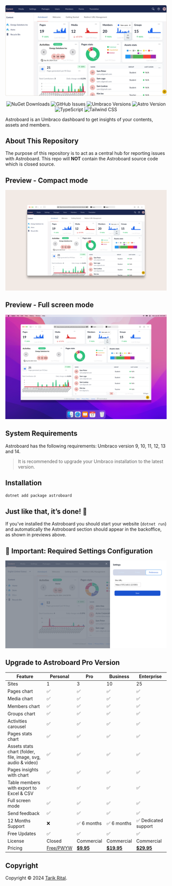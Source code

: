 ![image](public/images/compact-mode-window.png)

<div align="center">

![NuGet Downloads](https://img.shields.io/nuget/dt/astroboard?label=NuGet%20Downloads)
![GitHub Issues](https://img.shields.io/github/issues/wpplumber/astroboard)
![Umbraco Versions](https://img.shields.io/badge/Umbraco-9%20|%2010%20|%2011%20|%2012%20|%2013%20|%2014-blue)
![Astro Version](https://img.shields.io/badge/Astro-4.15.7-blue)
![TypeScript](https://img.shields.io/badge/TypeScript-5.4.5-blue)
![Tailwind CSS](https://img.shields.io/badge/Tailwind_CSS-3.4.3-blue)

</div>

Astroboard is an Umbraco dashboard to get insights of your contents, assets and members.

## About This Repository

The purpose of this repository is to act as a central hub for reporting issues with Astroboard. This repo will **NOT** contain the Astroboard source code which is closed source.

## Preview - Compact mode

![astroboard compact mode](public/images/astroboard-compact-mode.png)

## Preview - Full screen mode

![astroboard fullscreen mode](public/images/mac-astroboard-fullscreen-mode.png)

## System Requirements
Astroboard has the following requirements:
Umbraco version 9, 10, 11, 12, 13 and 14.

>It is recommended to upgrade your Umbraco installation to the latest version.


## Installation

`dotnet add package astroboard`

## Just like that, it’s done! 🎉
If you've installed the Astroboard you should start your website (`dotnet run`) and automatically the Astroboard section should appear in the backoffice, as shown in previews above.

## 🚨 Important: Required Settings Configuration
![astroboard settings](public/images/astroboard-settings-screen.png)

## Upgrade to Astroboard Pro Version

<!-- prettier-ignore -->
| Feature | Personal | Pro | Business | Enterprise |
| --- | ------ | --- | --- | --- |
| Sites | 1  | 3 | 10 | 25 |
| Pages chart | ✅  | ✅ | ✅ | ✅ |
| Media chart   | ✅  | ✅ | ✅ | ✅ |
| Members chart | ✅  | ✅ | ✅ | ✅ |
| Groups chart | ✅  | ✅ | ✅ | ✅ |
| Activities carousel | ✅| ✅ | ✅ | ✅ |
| Pages stats chart | ✅  | ✅ | ✅ | ✅ |
| Assets stats chart (folder, file, image, svg, audio & video) | ✅  | ✅ | ✅ | ✅ |
| Pages insights with chart | ✅  | ✅ | ✅ | ✅ |
| Table members with export to Excel & CSV | ✅ | ✅ | ✅ | ✅ |
| Full screen mode | ✅  | ✅ | ✅ | ✅ |
| Send feedback | ✅  | ✅ | ✅ | ✅ |
| 12 Months Support| ❌  | ✅ 6 months | ✅ 6 months | ✅ Dedicated support |
| Free Updates     | ✅  | ✅  | ✅ | ✅ |
| License         | Closed | Commercial | Commercial | Commercial |
| Pricing| [Free/PWYW](https://tarikrital.gumroad.com/l/astroboard?option=iqmIJBlJAVxWr1gMiwCKnQ%3D%3D&_gl=1*1au180a*_ga*NDkyNzE4OTYyLjE3MjEzODI4MjA.*_ga_6LJN6D94N6*MTcyMzIwMDU1Mi4xOS4xLjE3MjMyMDA2MTQuMC4wLjA.) | [**$9.95**](https://tarikrital.gumroad.com/l/astroboard?option=PHLq1RZ0jxkf63eUyjo0iA%3D%3D&_gl=1*queohq*_ga*NDkyNzE4OTYyLjE3MjEzODI4MjA.*_ga_6LJN6D94N6*MTcyMzIwMDU1Mi4xOS4xLjE3MjMyMDA2MTQuMC4wLjA.) | [**$19.95**](https://tarikrital.gumroad.com/l/astroboard?option=8GvDW8_FKUNklwDN7sWGTQ%3D%3D&_gl=1*1962lg*_ga*NDkyNzE4OTYyLjE3MjEzODI4MjA.*_ga_6LJN6D94N6*MTcyMzIwMDU1Mi4xOS4xLjE3MjMyMDA2MTQuMC4wLjA.) | [**$29.95**](https://tarikrital.gumroad.com/l/astroboard?option=z4Dw0INXh0MUEZqk99vX6w%3D%3D&_gl=1*1962lg*_ga*NDkyNzE4OTYyLjE3MjEzODI4MjA.*_ga_6LJN6D94N6*MTcyMzIwMDU1Mi4xOS4xLjE3MjMyMDA2MTQuMC4wLjA.) |

## Copyright

Copyright © 2024 [Tarik Rital](https://www.tarikrital.website/store/).